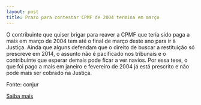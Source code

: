 ```yaml
---
layout: post
title: Prazo para contestar CPMF de 2004 termina em março
---
```

<p>O contribuinte que quiser brigar para reaver a CPMF que teria sido paga a mais em março de 2004 tem até o final de março deste ano para ir à Justiça. Ainda que alguns defendam que o direito de buscar a restituição só prescreve em 2014, o assunto não é pacificado nos tribunais e o contribuinte que esperar demais pode ficar a ver navios. Por essa tese, o que foi pago a mais em janeiro e fevereiro de 2004 já está prescrito e não pode mais ser cobrado na Justiça.</p><p>Fonte: conjur</p><p><a href="http://www.conjur.com.br/2009-mar-14/prazo-contestar-cpmf-paga-2004-acabar-final-marco" target="_blank">Saiba mais </a></p>

